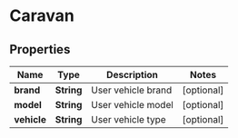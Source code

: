 
# Caravan

## Properties
Name | Type | Description | Notes
------------ | ------------- | ------------- | -------------
**brand** | **String** | User vehicle brand |  [optional]
**model** | **String** | User vehicle model |  [optional]
**vehicle** | **String** | User vehicle type |  [optional]



